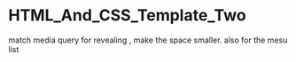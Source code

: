 # HTML_And_CSS_Template_Two


match media query for revealing , make the space smaller.
also for the mesu list 